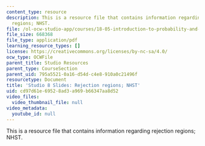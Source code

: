 ```yaml
---
content_type: resource
description: This is a resource file that contains information regarding rejection
  regions; NHST.
file: /ol-ocw-studio-app/courses/18-05-introduction-to-probability-and-statistics-spring-2014/cd97d61e69528ad3a969b66347aa8d52_MIT18_05S14_studio8_slides.pdf
file_size: 668368
file_type: application/pdf
learning_resource_types: []
license: https://creativecommons.org/licenses/by-nc-sa/4.0/
ocw_type: OCWFile
parent_title: Studio Resources
parent_type: CourseSection
parent_uid: 795a5521-0a16-d54d-c4e8-910a0c21496f
resourcetype: Document
title: 'Studio 8 Slides: Rejection regions; NHST'
uid: cd97d61e-6952-8ad3-a969-b66347aa8d52
video_files:
  video_thumbnail_file: null
video_metadata:
  youtube_id: null
---
```

This is a resource file that contains information regarding rejection regions; NHST.